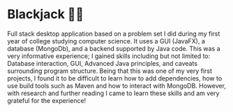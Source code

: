 # Blackjack ✌🏽
Full stack desktop application based on a problem set I did during my first year of college studying computer science. It uses a GUI (JavaFX), a database (MongoDb), and a backend supported by Java code. This was a very informative experience; I gained skills including but not limited to: Database interaction, GUI, Advanced Java principles, and caveats surrounding program structure. Being that this was one of my very first projects, I found it to be difficult to learn how to add dependencies, how to use build tools such as Maven and how to interact with MongoDB. However, with research and further reading I came to learn these skills and am very grateful for the experience! 

